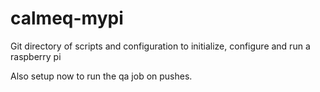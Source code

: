 # calmeq-mypi
Git directory of scripts and configuration to initialize, configure and run a raspberry pi

Also setup now to run the qa job on pushes.
